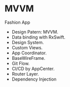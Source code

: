 # MVVM

Fashion App 

- Design Patern: MVVM.
- Data binding with RxSwift.
- Design System.
- Custom Views.
- App Coordinator.
- BaseWireFrame.
- Git Flow.
- CI/CD by AppCenter.
- Router Layer.
- Dependency Injection
